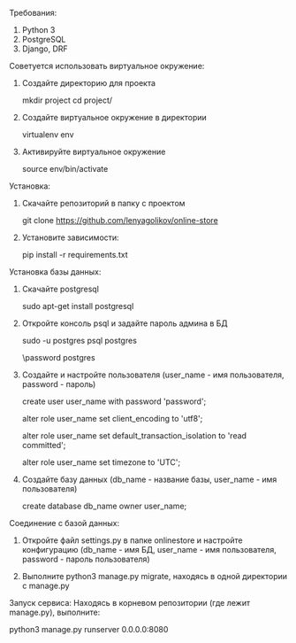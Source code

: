 Требования:
1. Python 3
2. PostgreSQL
3. Django, DRF

Советуется использовать виртуальное окружение:
1. Создайте директорию для проекта
    
    mkdir project
    cd project/
2. Создайте виртуальное окружение в директории
    
    virtualenv env
3. Активируйте виртуальное окружение
    
    source env/bin/activate

Установка:
1. Скачайте репозиторий в папку с проектом

    git clone https://github.com/lenyagolikov/online-store
2. Установите зависимости:
    
    pip install -r requirements.txt
    
Установка базы данных:
1. Скачайте postgresql

    sudo apt-get install postgresql
2. Откройте консоль psql и задайте пароль админа в БД

    sudo -u postgres psql postgres

    \password postgres
3. Создайте и настройте пользователя (user_name - имя пользователя, password - пароль)

    create user user_name with password 'password';
    
    alter role user_name set client_encoding to 'utf8';
    
    alter role user_name set default_transaction_isolation to 'read committed';
    
    alter role user_name set timezone to 'UTC';
4. Создайте базу данных (db_name - название базы, user_name - имя пользователя)

    create database db_name owner user_name;

Соединение с базой данных:
1. Откройте файл settings.py в папке onlinestore и настройте конфигурацию (db_name - имя БД, user_name - имя пользователя, password - пароль пользователя)

2. Выполните python3 manage.py migrate, находясь в одной директории с manage.py

Запуск сервиса:
Находясь в корневом репозитории (где лежит manage.py), выполните:

python3 manage.py runserver 0.0.0.0:8080
    

